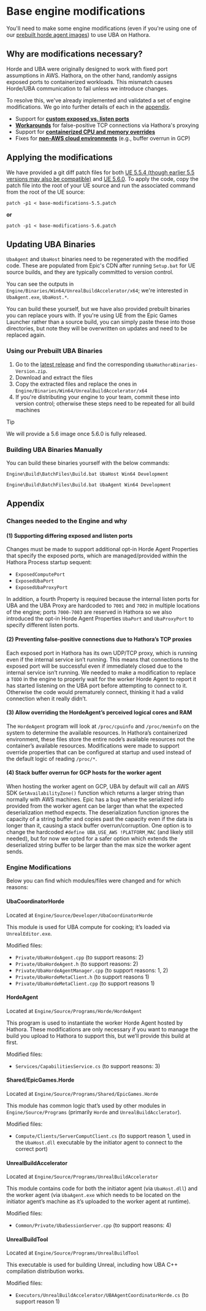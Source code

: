 # Base engine modifications

You'll need to make some engine modifications (even if you're using one of our [prebuilt horde agent images](../hathora-build/README.md#using-prebuilt-images)) to use UBA on Hathora.

## Why are modifications necessary?

Horde and UBA were originally designed to work with fixed port assumptions in AWS. Hathora, on the other hand, randomly assigns exposed ports to containerized workloads. This mismatch causes Horde/UBA communication to fail unless we introduce changes.

To resolve this, we've already implemented and validated a set of engine modifications. We go into further details of each in the [appendix](#appendix).

- Support for [**custom exposed vs. listen ports**](#1-supporting-differing-exposed-and-listen-ports)
- [**Workarounds**](#3-preventing-false-positive-connections-due-to-hathoras-tcp-proxies) for false-positive TCP connections via Hathora's proxying
- Support for [**containerized CPU and memory overrides**](#4-allow-overriding-the-hordeagents-perceived-logical-cores-and-ram)
- Fixes for [**non-AWS cloud environments**](#5-stack-buffer-overrun-for-gcp-hosts-for-the-worker-agent) (e.g., buffer overrun in GCP)

## Applying the modifications

We have provided a git diff patch files for both [UE 5.5.4 (though earlier 5.5 versions may also be compatible)](./base-modifications-5.5.patch) and [UE 5.6.0](./base-modifications-5.6.patch). To apply the code, copy the patch file into the root of your UE source and run the associated command from the root of the UE source:

```
patch -p1 < base-modifications-5.5.patch
```

**or**

```
patch -p1 < base-modifications-5.6.patch
```

## Updating UBA Binaries

`UbaAgent` and `UbaHost` binaries need to be regenerated with the modified code. These are populated from Epic's CDN after running `Setup.bat` for UE source builds, and they are typically committed to version control.

You can see the outputs in `Engine/Binaries/Win64/UnrealBuildAccelerator/x64`; we're interested in `UbaAgent.exe`, `UbaHost.*`.

You can build these yourself, but we have also provided prebuilt binaries you can replace yours with. If you're using UE from the Epic Games Launcher rather than a source build, you can simply paste these into those directories, but note they will be overwritten on updates and need to be replaced again.

### Using our Prebuilt UBA Binaries

1. Go to the [latest release](https://github.com/hathora/uba/releases/latest) and find the corresponding `UbaHathoraBinaries-Version.zip`.
1. Download and extract the files
1. Copy the extracted files and replace the ones in `Engine/Binaries/Win64/UnrealBuildAccelerator/x64`
1. If you're distributing your engine to your team, commit these into version control; otherwise these steps need to be repeated for all build machines

> [!TIP]
> We will provide a 5.6 image once 5.6.0 is fully released.

### Building UBA Binaries Manually

You can build these binaries yourself with the below commands:

```
Engine\Build\BatchFiles\Build.bat UbaHost Win64 Development
```

```
Engine\Build\BatchFiles\Build.bat UbaAgent Win64 Development
```

## Appendix

### Changes needed to the Engine and why

#### (1) Supporting differing exposed and listen ports

Changes must be made to support additional opt-in Horde Agent Properties that specify the exposed ports, which are managed/provided within the Hathora Process startup sequent:

- `ExposedComputePort`
- `ExposedUbaPort`
- `ExposedUbaProxyPort`

In addition, a fourth Property is required because the internal listen ports for UBA and the UBA Proxy are hardcoded to `7001` and `7002` in multiple locations of the engine; ports `7000-7003` are reserved in Hathora so we also introduced the opt-in Horde Agent Properties `UbaPort` and `UbaProxyPort` to specify different listen ports.

#### (2) Preventing false-positive connections due to Hathora’s TCP proxies

Each exposed port in Hathora has its own UDP/TCP proxy, which is running even if the internal service isn’t running. This means that connections to the exposed port will be successful even if immediately closed due to the internal service isn’t running. We needed to make a modification to replace a `TODO` in the engine to properly wait for the worker Horde Agent to report it has started listening on the UBA port before attempting to connect to it. Otherwise the code would prematurely connect, thinking it had a valid connection when it really didn’t.

#### (3) Allow overriding the HordeAgent’s perceived logical cores and RAM

The `HordeAgent` program will look at `/proc/cpuinfo` and `/proc/meminfo` on the system to determine the available resources. In Hathora’s containerized environment, these files store the entire node’s available resources not the container’s available resources. Modifications were made to support override properties that can be configured at startup and used instead of the default logic of reading `/proc/*`.

#### (4) Stack buffer overrun for GCP hosts for the worker agent

When hosting the worker agent on GCP, UBA by default will call an AWS SDK `GetAvailabilityZone()` function which returns a larger string than normally with AWS machines. Epic has a bug where the serialized info provided from the worker agent can be larger than what the expected deserialization method expects. The deserialization function ignores the capacity of a string buffer and copies past the capacity even if the data is longer than it, causing a stack buffer overrun/corruption. One option is to change the hardcoded `#define UBA_USE_AWS !PLATFORM_MAC` (and likely still needed), but for now we opted for a safer option which extends the deserialized string buffer to be larger than the max size the worker agent sends.

### Engine Modifications

Below you can find which modules/files were changed and for which reasons:

#### UbaCoordinatorHorde

Located at `Engine/Source/Developer/UbaCoordinatorHorde`

This module is used for UBA compute for cooking; it’s loaded via `UnrealEditor.exe`.

Modified files:

- `Private/UbaHordeAgent.cpp` (to support reasons: 2)
- `Private/UbaHordeAgent.h` (to support reasons: 2)
- `Private/UbaHordeAgentManager.cpp` (to support reasons: 1, 2)
- `Private/UbaHordeMetaClient.h` (to support reasons 1)
- `Private/UbaHordeMetaClient.cpp` (to support reasons 1)

#### HordeAgent

Located at `Engine/Source/Programs/Horde/HordeAgent`

This program is used to instantiate the worker Horde Agent hosted by Hathora. These modifications are only necessary if you want to manage the build you upload to Hathora to support this, but we’ll provide this build at first.

Modified files:

- `Services/CapabilitiesService.cs` (to support reasons: 3)

#### Shared/EpicGames.Horde

Located at `Engine/Source/Programs/Shared/EpicGames.Horde`

This module has common logic that’s used by other modules in `Engine/Source/Programs` (primarily `Horde` and `UnrealBuildAcclerator`).

Modified files:

- `Compute/Clients/ServerComputClient.cs` (to support reason 1, used in the `UbaHost.dll` executable by the initiator agent to connect to the correct port)

#### UnrealBuildAccelerator

Located at `Engine/Source/Programs/UnrealBuildAccelerator`

This module contains code for both the initiator agent (via `UbaHost.dll`) and the worker agent (via `UbaAgent.exe` which needs to be located on the initiator agent’s machine as it’s uploaded to the worker agent at runtime).

Modified files:

- `Common/Private/UbaSessionServer.cpp` (to support reasons: 4)

#### UnrealBuildTool

Located at `Engine/Source/Programs/UnrealBuildTool`

This executable is used for building Unreal, including how UBA C++ compilation distribution works.

Modified files:

- `Executors/UnrealBuildAccelerator/UBAAgentCoordinatorHorde.cs` (to support reason 1)